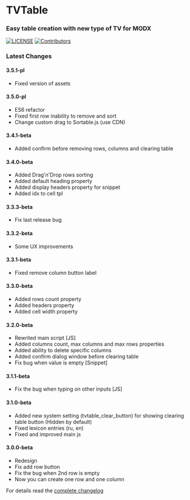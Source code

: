 # TVTable

### Easy table creation with new type of TV for MODX
[![LICENSE](https://img.shields.io/badge/License-GPL%20v2-blue.svg)](./LICENSE)  [![Contributors](https://img.shields.io/github/contributors/wax100/tvtable.svg)](https://github.com/wax100/tvtable/graphs/contributors)

### Latest Changes

#### 3.5.1-pl
- Fixed version of assets

#### 3.5.0-pl
- ES6 refactor
- Fixed first row inability to remove and sort
- Change custom drag to Sortable.js (use CDN)

#### 3.4.1-beta
- Added confirm before removing rows, columns and clearing table

#### 3.4.0-beta
- Added Drag'n'Drop rows sorting
- Added default heading property
- Added display headers property for snippet
- Added idx to cell tpl

#### 3.3.3-beta
- Fix last release bug

#### 3.3.2-beta
- Some UX improvements

#### 3.3.1-beta
- Fixed remove column button label

#### 3.3.0-beta
- Added rows count property
- Added headers property
- Added cell width property

#### 3.2.0-beta
- Rewrited main script [JS]
- Added columns count, max columns and max rows properties
- Added ability to delete specific columns
- Added confirm dialog window before clearing table
- Fix bug when value is empty [Snippet]

#### 3.1.1-beta
- Fix the bug when typing on other inputs [JS]

#### 3.1.0-beta
- Added new system setting (tvtable_clear_button) for showing clearing table button (Hidden by default)
- Fixed lexicon entries (ru, en)
- Fixed and improved main js

#### 3.0.0-beta
- Redesign
- Fix add row button
- Fix the bug when 2nd row is empty
- Now you can create one row and one column

For details read the [complete changelog](./core/components/tvtable/docs/changelog.txt 'complete changelog')